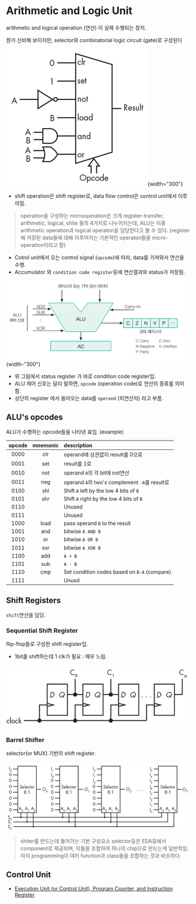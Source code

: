 # Arithmetic and Logic Unit

arithmetic and logical operation (연산) 이 실제 수행되는 장치.

뭔가 신비해 보이지만, selector와 combinatorial logic circuit (gate)로 구성된다 

![](./img/ALU_partial_internal.png){width="300"}

* shift operation은 shift register로, data flow control은 control unit에서 이루어짐.

> operation을 구성하는 microoperation은 크게 register-transfer, arithmetic, logical, shite 들의 4가지로 나누어지는데, ALU는 이중 arithmetic operation과 logical operaton을 담당한다고 볼 수 있다. (register에 저장된 data들에 대해 이루어지는 기본적인 operaton들을 micro-operation이라고 함)

* Cotrol unit에서 오는 control signal (`opcode`)에 따라, data를 가져와서 연산을 수행.
* Accumulator 와 `condition code register`등에 연산결과와 status가 저장됨.

![](./img/alu_diagram.png){width-"300"}

* 위 그림에서 status register 가 바로 condition code register임.
* ALU 제어 신호는 달리 말하면, `opcode` (operation code)로 연산의 종류를 의미함.
* 상단의 register 에서 들어오는 data를 `operand` (피연산자) 라고 부름.

## ALU's opcodes

ALU가 수행하는 opcode들을 나타낸 표임. (example)

| opcode | mnemonic | description |
|:----:|:----:|:---|
|0000| clr | operand에 상관없이 result를 0으로|
|0001| set | result를 1로|
|0010| not | operand `A`의 각 bit에 not연산|
|0011| neg | operand `A`의 two's complement `-A`를 result로|
|0100| shl | Shift `A` left by the low 4 bits of `B`|
|0101| shr | Shift `A` right by the low 4 bits of `B`|
|0110|  | Unused |
|0111|  | Unused |
|1000| load | pass operand `B` to the result |
|1001| and | bitwise `A AND B`  |
|1010| or | bitwise `A OR B`  |
|1011| xor | bitwise `A XOR B`  |
|1100| add | `A + B`  |
|1101| sub | `A - B`  |
|1110| cmp | Set condition codes based on `B-A` (compare)  |
|1111| | Unusd|

## Shift Registers

`shift`연산을 담당.

### Sequential Shift Register

flip-flop들로 구성한 shift register임.

* 1bit를 shift하는데 1 clk가 필요 : 매우 느림.

![](./img/seq_shift_register.png)

### Barrel Shifter

selector(or MUX) 기반의 shift register.

![](./img/barrel_shifter.png)

> shiter를 만드는데 들어가는 기본 구성요소 selector등은 EDA등에서 component로 제공되며, 이들을 조합하여 하나의 chip으로 만드는게 일반적임. 마치 programming이 여러 function과 class들을 조합하는 것과 비슷하다.

## Control Unit

* [Execution Unit (or Control Unit), Program Counter, and Instruction Register](https://dsaint31.tistory.com/entry/Execution-Unit-or-Control-Unit-Program-Counter-and-Instruction-Register)

